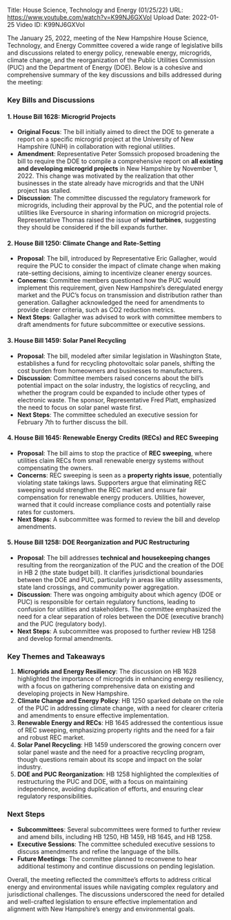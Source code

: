 Title: House Science, Technology and Energy (01/25/22)
URL: https://www.youtube.com/watch?v=K99NJ6GXVoI
Upload Date: 2022-01-25
Video ID: K99NJ6GXVoI

The January 25, 2022, meeting of the New Hampshire House Science, Technology, and Energy Committee covered a wide range of legislative bills and discussions related to energy policy, renewable energy, microgrids, climate change, and the reorganization of the Public Utilities Commission (PUC) and the Department of Energy (DOE). Below is a cohesive and comprehensive summary of the key discussions and bills addressed during the meeting:

### **Key Bills and Discussions**

#### **1. House Bill 1628: Microgrid Projects**
- **Original Focus**: The bill initially aimed to direct the DOE to generate a report on a specific microgrid project at the University of New Hampshire (UNH) in collaboration with regional utilities.
- **Amendment**: Representative Peter Somssich proposed broadening the bill to require the DOE to compile a comprehensive report on **all existing and developing microgrid projects** in New Hampshire by November 1, 2022. This change was motivated by the realization that other businesses in the state already have microgrids and that the UNH project has stalled.
- **Discussion**: The committee discussed the regulatory framework for microgrids, including their approval by the PUC, and the potential role of utilities like Eversource in sharing information on microgrid projects. Representative Thomas raised the issue of **wind turbines**, suggesting they should be considered if the bill expands further.

#### **2. House Bill 1250: Climate Change and Rate-Setting**
- **Proposal**: The bill, introduced by Representative Eric Gallagher, would require the PUC to consider the impact of climate change when making rate-setting decisions, aiming to incentivize cleaner energy sources.
- **Concerns**: Committee members questioned how the PUC would implement this requirement, given New Hampshire’s deregulated energy market and the PUC’s focus on transmission and distribution rather than generation. Gallagher acknowledged the need for amendments to provide clearer criteria, such as CO2 reduction metrics.
- **Next Steps**: Gallagher was advised to work with committee members to draft amendments for future subcommittee or executive sessions.

#### **3. House Bill 1459: Solar Panel Recycling**
- **Proposal**: The bill, modeled after similar legislation in Washington State, establishes a fund for recycling photovoltaic solar panels, shifting the cost burden from homeowners and businesses to manufacturers.
- **Discussion**: Committee members raised concerns about the bill’s potential impact on the solar industry, the logistics of recycling, and whether the program could be expanded to include other types of electronic waste. The sponsor, Representative Fred Platt, emphasized the need to focus on solar panel waste first.
- **Next Steps**: The committee scheduled an executive session for February 7th to further discuss the bill.

#### **4. House Bill 1645: Renewable Energy Credits (RECs) and REC Sweeping**
- **Proposal**: The bill aims to stop the practice of **REC sweeping**, where utilities claim RECs from small renewable energy systems without compensating the owners.
- **Concerns**: REC sweeping is seen as a **property rights issue**, potentially violating state takings laws. Supporters argue that eliminating REC sweeping would strengthen the REC market and ensure fair compensation for renewable energy producers. Utilities, however, warned that it could increase compliance costs and potentially raise rates for customers.
- **Next Steps**: A subcommittee was formed to review the bill and develop amendments.

#### **5. House Bill 1258: DOE Reorganization and PUC Restructuring**
- **Proposal**: The bill addresses **technical and housekeeping changes** resulting from the reorganization of the PUC and the creation of the DOE in HB 2 (the state budget bill). It clarifies jurisdictional boundaries between the DOE and PUC, particularly in areas like utility assessments, state land crossings, and community power aggregation.
- **Discussion**: There was ongoing ambiguity about which agency (DOE or PUC) is responsible for certain regulatory functions, leading to confusion for utilities and stakeholders. The committee emphasized the need for a clear separation of roles between the DOE (executive branch) and the PUC (regulatory body).
- **Next Steps**: A subcommittee was proposed to further review HB 1258 and develop formal amendments.

### **Key Themes and Takeaways**
1. **Microgrids and Energy Resiliency**: The discussion on HB 1628 highlighted the importance of microgrids in enhancing energy resiliency, with a focus on gathering comprehensive data on existing and developing projects in New Hampshire.
2. **Climate Change and Energy Policy**: HB 1250 sparked debate on the role of the PUC in addressing climate change, with a need for clearer criteria and amendments to ensure effective implementation.
3. **Renewable Energy and RECs**: HB 1645 addressed the contentious issue of REC sweeping, emphasizing property rights and the need for a fair and robust REC market.
4. **Solar Panel Recycling**: HB 1459 underscored the growing concern over solar panel waste and the need for a proactive recycling program, though questions remain about its scope and impact on the solar industry.
5. **DOE and PUC Reorganization**: HB 1258 highlighted the complexities of restructuring the PUC and DOE, with a focus on maintaining independence, avoiding duplication of efforts, and ensuring clear regulatory responsibilities.

### **Next Steps**
- **Subcommittees**: Several subcommittees were formed to further review and amend bills, including HB 1250, HB 1459, HB 1645, and HB 1258.
- **Executive Sessions**: The committee scheduled executive sessions to discuss amendments and refine the language of the bills.
- **Future Meetings**: The committee planned to reconvene to hear additional testimony and continue discussions on pending legislation.

Overall, the meeting reflected the committee’s efforts to address critical energy and environmental issues while navigating complex regulatory and jurisdictional challenges. The discussions underscored the need for detailed and well-crafted legislation to ensure effective implementation and alignment with New Hampshire’s energy and environmental goals.